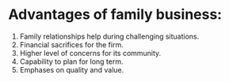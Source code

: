 # Advantages of family business:
1. Family relationships help during challenging situations.
2. Financial sacrifices for the firm.
3. Higher level of concerns for its community.
4. Capability to plan for long term.
5. Emphases on quality and value.